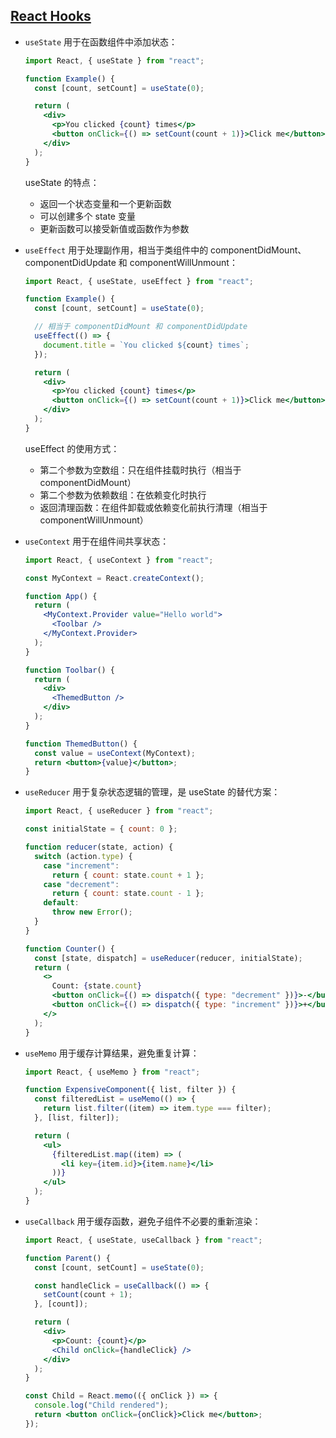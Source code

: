 ## [React Hooks](/note/front-end/react/components/hooks)

- `useState` 用于在函数组件中添加状态：

  ```jsx
  import React, { useState } from "react";

  function Example() {
    const [count, setCount] = useState(0);

    return (
      <div>
        <p>You clicked {count} times</p>
        <button onClick={() => setCount(count + 1)}>Click me</button>
      </div>
    );
  }
  ```

  useState 的特点：
  - 返回一个状态变量和一个更新函数
  - 可以创建多个 state 变量
  - 更新函数可以接受新值或函数作为参数

- `useEffect` 用于处理副作用，相当于类组件中的 componentDidMount、componentDidUpdate 和 componentWillUnmount：

  ```jsx
  import React, { useState, useEffect } from "react";

  function Example() {
    const [count, setCount] = useState(0);

    // 相当于 componentDidMount 和 componentDidUpdate
    useEffect(() => {
      document.title = `You clicked ${count} times`;
    });

    return (
      <div>
        <p>You clicked {count} times</p>
        <button onClick={() => setCount(count + 1)}>Click me</button>
      </div>
    );
  }
  ```

  useEffect 的使用方式：
  - 第二个参数为空数组：只在组件挂载时执行（相当于 componentDidMount）
  - 第二个参数为依赖数组：在依赖变化时执行
  - 返回清理函数：在组件卸载或依赖变化前执行清理（相当于 componentWillUnmount）

- `useContext` 用于在组件间共享状态：

  ```jsx
  import React, { useContext } from "react";

  const MyContext = React.createContext();

  function App() {
    return (
      <MyContext.Provider value="Hello world">
        <Toolbar />
      </MyContext.Provider>
    );
  }

  function Toolbar() {
    return (
      <div>
        <ThemedButton />
      </div>
    );
  }

  function ThemedButton() {
    const value = useContext(MyContext);
    return <button>{value}</button>;
  }
  ```

- `useReducer` 用于复杂状态逻辑的管理，是 useState 的替代方案：

  ```jsx
  import React, { useReducer } from "react";

  const initialState = { count: 0 };

  function reducer(state, action) {
    switch (action.type) {
      case "increment":
        return { count: state.count + 1 };
      case "decrement":
        return { count: state.count - 1 };
      default:
        throw new Error();
    }
  }

  function Counter() {
    const [state, dispatch] = useReducer(reducer, initialState);
    return (
      <>
        Count: {state.count}
        <button onClick={() => dispatch({ type: "decrement" })}>-</button>
        <button onClick={() => dispatch({ type: "increment" })}>+</button>
      </>
    );
  }
  ```

- `useMemo` 用于缓存计算结果，避免重复计算：

  ```jsx
  import React, { useMemo } from "react";

  function ExpensiveComponent({ list, filter }) {
    const filteredList = useMemo(() => {
      return list.filter((item) => item.type === filter);
    }, [list, filter]);

    return (
      <ul>
        {filteredList.map((item) => (
          <li key={item.id}>{item.name}</li>
        ))}
      </ul>
    );
  }
  ```

- `useCallback` 用于缓存函数，避免子组件不必要的重新渲染：

  ```jsx
  import React, { useState, useCallback } from "react";

  function Parent() {
    const [count, setCount] = useState(0);

    const handleClick = useCallback(() => {
      setCount(count + 1);
    }, [count]);

    return (
      <div>
        <p>Count: {count}</p>
        <Child onClick={handleClick} />
      </div>
    );
  }

  const Child = React.memo(({ onClick }) => {
    console.log("Child rendered");
    return <button onClick={onClick}>Click me</button>;
  });
  ```
